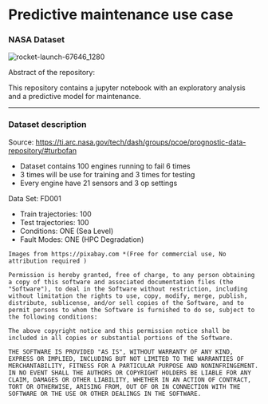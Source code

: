 # Predictive maintenance use case
### NASA Dataset


![rocket-launch-67646_1280](https://github.com/mbenetti/Nasa-PdM/assets/27162948/94e48ec7-5693-4d03-8150-32ec0f2f4ccb)

Abstract of the repository:
  
  This repository contains a jupyter notebook with an exploratory analysis and a predictive model for maintenance. 
  
***

### Dataset description
Source:
https://ti.arc.nasa.gov/tech/dash/groups/pcoe/prognostic-data-repository/#turbofan

* Dataset contains 100 engines running to fail 6 times
* 3 times will be use for training and 3 times for testing
* Every engine have 21 sensors and 3 op settings

Data Set: FD001

* Train trajectories: 100
* Test trajectories: 100
* Conditions: ONE (Sea Level)
* Fault Modes: ONE (HPC Degradation)



```
Images from https://pixabay.com *(Free for commercial use, No attribution required )

Permission is hereby granted, free of charge, to any person obtaining a copy of this software and associated documentation files (the "Software"), to deal in the Software without restriction, including without limitation the rights to use, copy, modify, merge, publish, distribute, sublicense, and/or sell copies of the Software, and to permit persons to whom the Software is furnished to do so, subject to the following conditions:

The above copyright notice and this permission notice shall be included in all copies or substantial portions of the Software.

THE SOFTWARE IS PROVIDED "AS IS", WITHOUT WARRANTY OF ANY KIND, EXPRESS OR IMPLIED, INCLUDING BUT NOT LIMITED TO THE WARRANTIES OF MERCHANTABILITY, FITNESS FOR A PARTICULAR PURPOSE AND NONINFRINGEMENT. IN NO EVENT SHALL THE AUTHORS OR COPYRIGHT HOLDERS BE LIABLE FOR ANY CLAIM, DAMAGES OR OTHER LIABILITY, WHETHER IN AN ACTION OF CONTRACT, TORT OR OTHERWISE, ARISING FROM, OUT OF OR IN CONNECTION WITH THE SOFTWARE OR THE USE OR OTHER DEALINGS IN THE SOFTWARE.
```
